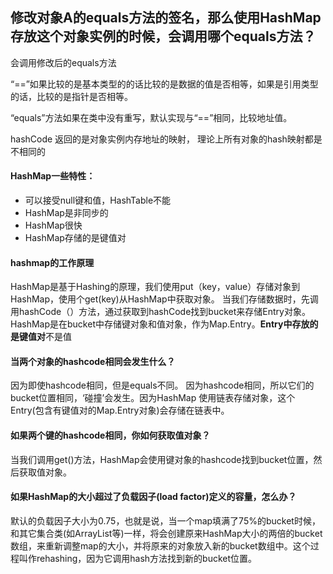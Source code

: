 ## 修改对象A的equals方法的签名，那么使用HashMap存放这个对象实例的时候，会调用哪个equals方法？

会调用修改后的equals方法

“==”如果比较的是基本类型的的话比较的是数据的值是否相等，如果是引用类型的话，比较的是指针是否相等。

“equals”方法如果在类中没有重写，默认实现与“==”相同，比较地址值。


hashCode 返回的是对象实例内存地址的映射，
理论上所有对象的hash映射都是不相同的

#### HashMap一些特性：
- 可以接受null键和值，HashTable不能
- HashMap是非同步的
- HashMap很快
- HashMap存储的是键值对



#### hashmap的工作原理
HashMap是基于Hashing的原理，我们使用put（key，value）存储对象到HashMap，使用个get(key)从HashMap中获取对象。
当我们存储数据时，先调用hashCode（）方法，通过获取到hashCode找到bucket来存储Entry对象。HashMap是在bucket中存储键对象和值对象，作为Map.Entry。**Entry中存放的是键值对**不是值

#### 当两个对象的hashcode相同会发生什么？
因为即使hashcode相同，但是equals不同。
因为hashcode相同，所以它们的bucket位置相同，‘碰撞’会发生。因为HashMap
使用链表存储对象，这个Entry(包含有键值对的Map.Entry对象)会存储在链表中。


#### 如果两个键的hashcode相同，你如何获取值对象？
当我们调用get()方法，HashMap会使用键对象的hashcode找到bucket位置，然后获取值对象。

#### 如果HashMap的大小超过了负载因子(load factor)定义的容量，怎么办？
默认的负载因子大小为0.75，也就是说，当一个map填满了75%的bucket时候，和其它集合类(如ArrayList等)一样，将会创建原来HashMap大小的两倍的bucket数组，来重新调整map的大小，并将原来的对象放入新的bucket数组中。这个过程叫作rehashing，因为它调用hash方法找到新的bucket位置。